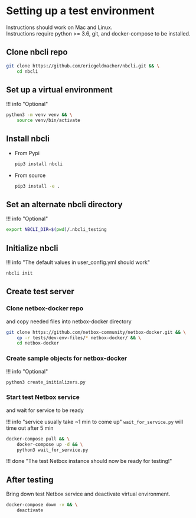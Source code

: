 # Setting up a test environment  

Instructions should work on Mac and Linux.  
Instructions require python >= 3.6, git, and docker-compose to be installed.

## Clone nbcli repo

```bash
git clone https://github.com/ericgeldmacher/nbcli.git && \
    cd nbcli
```

## Set up a virtual environment

!!! info "Optional"

```bash
python3 -m venv venv && \
    source venv/bin/activate
```

## Install nbcli

* From Pypi

    ```bash
    pip3 install nbcli
    ```

* From source

    ```bash
    pip3 install -e .
    ```

## Set an alternate nbcli directory

!!! info "Optional"

```bash
export NBCLI_DIR=$(pwd)/.nbcli_testing
```

## Initialize nbcli

!!! info "The default values in user_config.yml should work"

```bash
nbcli init
```

## Create test server

### Clone netbox-docker repo

and copy needed files into netbox-docker directory

```bash
git clone https://github.com/netbox-community/netbox-docker.git && \
    cp -r tests/dev-env-files/* netbox-docker/ && \
    cd netbox-docker
```

### Create sample objects for netbox-docker

!!! info "Optional"

```bash
python3 create_initializers.py
```

### Start test Netbox service

and wait for service to be ready

!!! info "service usually take ~1 min to come up"
    `wait_for_service.py` will time out after 5 min

```bash
docker-compose pull && \
    docker-compose up -d && \
    python3 wait_for_service.py
```

!!! done "The test Netbox instance should now be ready for testing!"

## After testing

Bring down test Netbox service and deactivate virtual environment.

```bash
docker-compose down -v && \
    deactivate
```
